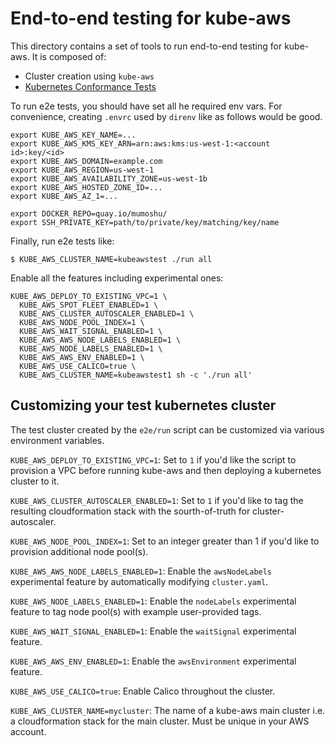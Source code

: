 # End-to-end testing for kube-aws

This directory contains a set of tools to run end-to-end testing for kube-aws.
It is composed of:

* Cluster creation using `kube-aws`
* [Kubernetes Conformance Tests](https://github.com/kubernetes/kubernetes/blob/master/docs/devel/e2e-tests.md#conformance-tests)

To run e2e tests, you should have set all he required env vars.
For convenience, creating `.envrc` used by `direnv` like as follows would be good.

```
export KUBE_AWS_KEY_NAME=...
export KUBE_AWS_KMS_KEY_ARN=arn:aws:kms:us-west-1:<account id>:key/<id>
export KUBE_AWS_DOMAIN=example.com
export KUBE_AWS_REGION=us-west-1
export KUBE_AWS_AVAILABILITY_ZONE=us-west-1b
export KUBE_AWS_HOSTED_ZONE_ID=...
export KUBE_AWS_AZ_1=...

export DOCKER_REPO=quay.io/mumoshu/
export SSH_PRIVATE_KEY=path/to/private/key/matching/key/name
```

Finally, run e2e tests like:

```
$ KUBE_AWS_CLUSTER_NAME=kubeawstest ./run all
```

Enable all the features including experimental ones:

```
KUBE_AWS_DEPLOY_TO_EXISTING_VPC=1 \
  KUBE_AWS_SPOT_FLEET_ENABLED=1 \
  KUBE_AWS_CLUSTER_AUTOSCALER_ENABLED=1 \
  KUBE_AWS_NODE_POOL_INDEX=1 \
  KUBE_AWS_WAIT_SIGNAL_ENABLED=1 \
  KUBE_AWS_AWS_NODE_LABELS_ENABLED=1 \
  KUBE_AWS_NODE_LABELS_ENABLED=1 \
  KUBE_AWS_AWS_ENV_ENABLED=1 \
  KUBE_AWS_USE_CALICO=true \
  KUBE_AWS_CLUSTER_NAME=kubeawstest1 sh -c './run all'
```

## Customizing your test kubernetes cluster

The test cluster created by the `e2e/run` script can be customized via various environment variables.

`KUBE_AWS_DEPLOY_TO_EXISTING_VPC=1`: Set to `1` if you'd like the script to provision a VPC before running kube-aws and then deploying a kubernetes cluster to it.

`KUBE_AWS_CLUSTER_AUTOSCALER_ENABLED=1`: Set to `1` if you'd like to tag the resulting cloudformation stack with the sourth-of-truth for cluster-autoscaler.

`KUBE_AWS_NODE_POOL_INDEX=1`: Set to an integer greater than 1 if you'd like to provision additional node pool(s).

`KUBE_AWS_AWS_NODE_LABELS_ENABLED=1`: Enable the `awsNodeLabels` experimental feature by automatically modifying `cluster.yaml`.

`KUBE_AWS_NODE_LABELS_ENABLED=1`: Enable the `nodeLabels` experimental feature to tag node pool(s) with example user-provided tags.

`KUBE_AWS_WAIT_SIGNAL_ENABLED=1`: Enable the `waitSignal` experimental feature.

`KUBE_AWS_AWS_ENV_ENABLED=1`: Enable the `awsEnvironment` experimental feature.

`KUBE_AWS_USE_CALICO=true`: Enable Calico throughout the cluster.

`KUBE_AWS_CLUSTER_NAME=mycluster`: The name of a kube-aws main cluster i.e. a cloudformation stack for the main cluster. Must be unique in your AWS account.


